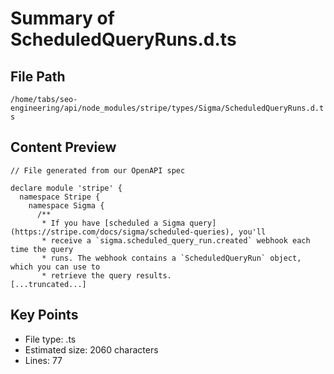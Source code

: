 # Summary of ScheduledQueryRuns.d.ts
  
## File Path
`/home/tabs/seo-engineering/api/node_modules/stripe/types/Sigma/ScheduledQueryRuns.d.ts`

## Content Preview
```
// File generated from our OpenAPI spec

declare module 'stripe' {
  namespace Stripe {
    namespace Sigma {
      /**
       * If you have [scheduled a Sigma query](https://stripe.com/docs/sigma/scheduled-queries), you'll
       * receive a `sigma.scheduled_query_run.created` webhook each time the query
       * runs. The webhook contains a `ScheduledQueryRun` object, which you can use to
       * retrieve the query results.
[...truncated...]
```

## Key Points
- File type: .ts
- Estimated size: 2060 characters
- Lines: 77
